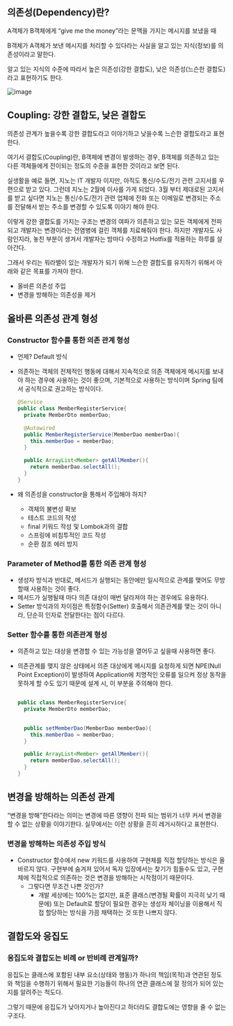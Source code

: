 ## 의존성(Dependency)란?

A객체가 B객체에게 “give me the money”라는 문맥을 가지는 메시지를 보냈을 때

B객체가 A객체가 보낸 메시지를 처리할 수 있다라는 사실을 알고 있는 지식(정보)를 의존성이라고 말한다.

알고 있는 지식의 수준에 따라서 높은 의존성(강한 결합도), 낮은 의존성(느슨한 결합도)라고 표현하기도 한다.

![image](https://github.com/jeongye01/TIL/assets/74299317/0b6d1a97-6caf-4f80-9dac-f2d8b135d43e)


## Coupling: 강한 결합도, 낮은 결합도

의존성 관계가 높을수록 강한 결합도라고 이야기하고 낮을수록 느슨한 결합도라고 표현한다.

여기서 결합도(Coupling)란, B객체에 변경이 발생하는 경우, B객체를 의존하고 있는 다른 객체들에게 전이되는 정도의 수준을 표현한 것이라고 보면 된다.

실생활을 예로 들면, 지노는 IT 개발자 이지만, 아직도 통신/수도/전기 관련 고지서를 우편으로 받고 있다. 그런데 지노는 2월에 이사를 가게 되었다. 3월 부터 제대로된 고지서를 받고 싶다면 지노는 통신/수도/전기 관련 업체에 전화 또는 이메일로 변경되는 주소를 전달해서 받는 주소를 변경할 수 있도록 이야기 해야 한다.

이렇게 강한 결합도를 가지는 구조는 변경의 여파가 의존하고 있는 모든 객체에게 전파되고 개발자는 변경이라는 전염병에 걸린 객체를 치료해줘야 한다. 하지만 개발자도 사람인지라, 놓친 부분이 생겨서 개발자는 밤마다 수정하고 Hotfix를 적용하는 하루를 살아간다. 

그래서 우리는 워라밸이 있는 개발자가 되기 위해 느슨한 결합도를 유지하기 위해서 아래와 같은 목표를 가져야 한다.

- 올바른 의존성 주입
- 변경을 방해하는 의존성을 제거

## 올바른 의존성 관계 형성

### Constructor 함수를 통한 의존 관계 형성

- 언제? Default 방식
- 의존하는 객체의 전체적인 행동에 대해서 지속적으로 의존 객체에게 메시지를 보내야 하는 경우에 사용하는 것이 좋으며, 기본적으로 사용하는 방식이며 Spring 팀에서 공식적으로 권고하는 방식이다.
    
    ```java
    @Service
    public class MemberRegisterService{
      private MemberDto memberDao;
      
      @Autowired
      public MemberRegisterService(MemberDao memberDao){
        this.memberDao = memberDao;
      }
      
      public ArrayList<Member> getAllMember(){
        return memberDao.selectAll();
      }
    }
    ```
    
- 왜 의존성을 constructor을 통해서 주입해야 하지?
    - 객체의 불변성 확보
    - 테스트 코드의 작성
    - final 키워드 작성 및 Lombok과의 결합
    - 스프링에 비침투적인 코드 작성
    - 순환 참조 에러 방지

### Parameter of Method를 통한 의존 관계 형성

- 생성자 방식과 반대로, 메서드가 실행되는 동안에만 일시적으로 관계를 맺어도 무방할때 사용하는 것이 좋다.
- 메서드가 실행될때 마다 의존 대상이 매번 달라져야 하는 경우에도 유용하다.
- Setter 방식과의 차이점은 특정함수(Setter) 호출해서 의존관계를 맺는 것이 아니라, 단순히 인자로 전달한다는 점이 다르다.

### Setter 함수를 통한 의존관계 형성

- 의존하고 있는 대상을 변경할 수 있는 가능성을 열어두고 싶을때 사용하면 좋다.
- 의존관계를 맺지 않은 상태에서 의존 대상에게 메시지를 요청하게 되면 NPE(Null Point Exception)이 발생하여 Application에 치명적인 오류를 일으켜 정상 동작을 못하게 할 수도 있기 때문에 설계 시, 이 부분을 주의해야 한다.
    
    ```java
    
    public class MemberRegisterService{
      private MemberDto memberDao;
      
    
      public setMemberDao(MemberDao memberDao){
        this.memberDao = memberDao;
      }
      
      public ArrayList<Member> getAllMember(){
        return memberDao.selectAll();
      }
    }
    ```
    

## 변경을 방해하는 의존성 관계

“변경을 방해”한다라는 의미는 변경에 따른 영향이 전파 되는 범위가 너무 커서 변경을 할 수 없는 상황을 이야기한다. 실무에서는 이런 상황을 흔히 레거시하다고 표현한다.

### 변경을 방해하는 의존성 주입 방식

- Constructor 함수에서 new 키워드를 사용하여 구현체를 직접 할당하는 방식은 올바르지 않다. 구현부에 숨겨져 있어서 독자 입장에서는 찾기가 힘들수도 있고, 구현체에 직접적으로 의존하는 것은 변경을 방해하는 시작점이기 때문이다.
    - 그렇다면 무조건 나쁜 것인가?
        - 개발 세상에는 100%는 없지만, 표준 클래스(변경될 확률이 지극히 낮기 때문에) 또는 Default로 할당이 필요한 경우는 생성자 체이닝을 이용해서 직접 할당하는 방식을 가끔 채택하는 것 또한 나쁘지 않다.

## 결합도와 응집도

### 응집도와 결합도는 비례 or 반비례 관계일까?

응집도는 클래스에 포함된 내부 요소(상태와 행동)가 하나의 책임(목적)과 연관된 정도와 책임을 수행하기 위해서 필요한 기능들이 하나의 연관 클래스에 잘 정의가 되어 있는지를 알려주는 척도다. 

그렇기 때문에 응집도가 낮아지거나 높아진다고 하더라도 결합도에는 영향을 줄 수 없는 구조다.
